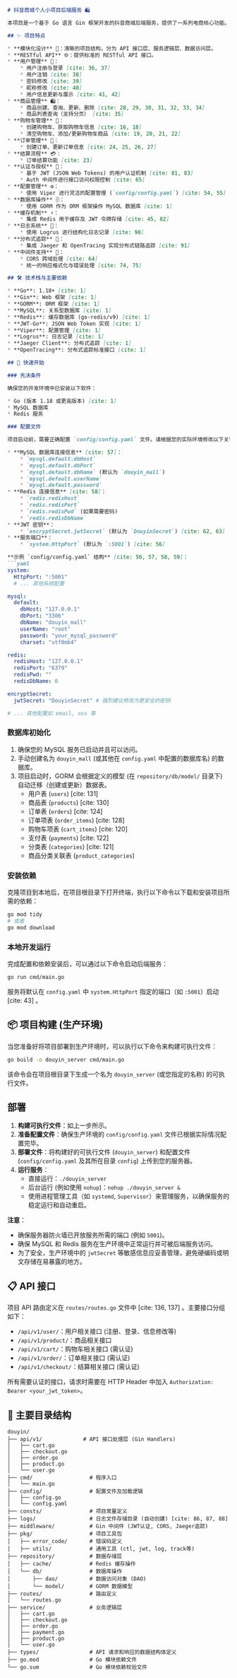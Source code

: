 ```markdown
# 抖音商城个人小项目后端服务 🛍️

本项目是一个基于 Go 语言 Gin 框架开发的抖音商城后端服务，提供了一系列电商核心功能。

## ✨ 项目特点

* **模块化设计** 🧱：清晰的项目结构，分为 API 接口层、服务逻辑层、数据访问层。
* **RESTful API** 🌐：提供标准的 RESTful API 接口。
* **用户管理** 👤：
    * 用户注册与登录 [cite: 36, 37]
    * 用户注销 [cite: 38]
    * 密码修改 [cite: 39]
    * 昵称修改 [cite: 40]
    * 用户信息更新与展示 [cite: 41, 42]
* **商品管理** 🛍️：
    * 商品创建、查询、更新、删除 [cite: 28, 29, 30, 31, 32, 33, 34]
    * 商品列表查询（支持分页） [cite: 35]
* **购物车管理** 🛒：
    * 创建购物车、获取购物车信息 [cite: 16, 18]
    * 清空购物车、添加/更新购物车商品 [cite: 19, 20, 21, 22]
* **订单管理** 🧾：
    * 创建订单、更新订单信息 [cite: 24, 25, 26, 27]
* **结算流程** 💳：
    * 订单结算功能 [cite: 23]
* **认证与授权** 🔑：
    * 基于 JWT (JSON Web Tokens) 的用户认证机制 [cite: 81, 83]
    * Auth 中间件进行接口访问权限控制 [cite: 65]
* **配置管理** ⚙️：
    * 使用 Viper 进行灵活的配置管理 (`config/config.yaml`) [cite: 54, 55]
* **数据库操作** 🗄️：
    * 使用 GORM 作为 ORM 框架操作 MySQL 数据库 [cite: 1]
* **缓存机制** ⚡：
    * 集成 Redis 用于缓存及 JWT 令牌存储 [cite: 45, 82]
* **日志系统** 📝：
    * 使用 Logrus 进行结构化日志记录 [cite: 90]
* **分布式追踪** 📡：
    * 集成 Jaeger 和 OpenTracing 实现分布式链路追踪 [cite: 91]
* **中间件支持** 🔗：
    * CORS 跨域处理 [cite: 64]
    * 统一的响应格式化与错误处理 [cite: 74, 75]

## 🛠️ 技术栈与主要依赖

* **Go**: 1.18+ [cite: 1]
* **Gin**: Web 框架 [cite: 1]
* **GORM**: ORM 框架 [cite: 1]
* **MySQL**: 关系型数据库 [cite: 1]
* **Redis**: 缓存数据库 (go-redis/v9) [cite: 1]
* **JWT-Go**: JSON Web Token 实现 [cite: 1]
* **Viper**: 配置管理 [cite: 1]
* **Logrus**: 日志记录 [cite: 1]
* **Jaeger Client**: 分布式追踪 [cite: 1]
* **OpenTracing**: 分布式追踪标准接口 [cite: 1]

## 🚀 快速开始

### 先决条件

确保您的开发环境中已安装以下软件：

* Go (版本 1.18 或更高版本) [cite: 1]
* MySQL 数据库
* Redis 服务

### 配置文件

项目启动前，需要正确配置 `config/config.yaml` 文件。请根据您的实际环境修改以下关键配置项：

* **MySQL 数据库连接信息** [cite: 57]：
    * `mysql.default.dbHost`
    * `mysql.default.dbPort`
    * `mysql.default.dbName` (默认为 `douyin_mall`)
    * `mysql.default.userName`
    * `mysql.default.password`
* **Redis 连接信息** [cite: 58]：
    * `redis.redisHost`
    * `redis.redisPort`
    * `redis.redisPwd` (如果需要密码)
    * `redis.redisDbName`
* **JWT 密钥**：
    * `encryptSecret.jwtSecret` (默认为 `DouyinSecret`) [cite: 62, 63]
* **服务端口**：
    * `system.HttpPort` (默认为 `:5001`) [cite: 56]

**示例 `config/config.yaml` 结构** [cite: 56, 57, 58, 59]：
```yaml
system:
  HttpPort: ":5001"
  # ... 其他系统配置

mysql:
  default:
    dbHost: "127.0.0.1"
    dbPort: "3306"
    dbName: "douyin_mall"
    userName: "root"
    password: "your_mysql_password"
    charset: "utf8mb4"

redis:
  redisHost: "127.0.0.1"
  redisPort: "6379"
  redisPwd: ""
  redisDbName: 0

encryptSecret:
  jwtSecret: "DouyinSecret" # 强烈建议修改为更安全的密钥

# ... 其他配置如 email, oss 等
```

### 数据库初始化

1.  确保您的 MySQL 服务已启动并且可以访问。
2.  手动创建名为 `douyin_mall` (或其他在 `config.yaml` 中配置的数据库名) 的数据库。
3.  项目启动时，GORM 会根据定义的模型 (在 `repository/db/model/` 目录下) 自动迁移（创建或更新）数据表。
    * 用户表 (`users`) [cite: 131]
    * 商品表 (`products`) [cite: 130]
    * 订单表 (`orders`) [cite: 124]
    * 订单项表 (`order_items`) [cite: 128]
    * 购物车项表 (`cart_items`) [cite: 120]
    * 支付表 (`payments`) [cite: 122]
    * 分类表 (`categories`) [cite: 121]
    * 商品分类关联表 (`product_categories`)

### 安装依赖

克隆项目到本地后，在项目根目录下打开终端，执行以下命令以下载和安装项目所需的依赖：

```bash
go mod tidy
# 或者
go mod download
```

### 本地开发运行

完成配置和依赖安装后，可以通过以下命令启动后端服务：

```bash
go run cmd/main.go
```
服务将默认在 `config.yaml` 中 `system.HttpPort` 指定的端口（如 `:5001`）启动 [cite: 43] 。

## 📦 项目构建 (生产环境)

当您准备好将项目部署到生产环境时，可以执行以下命令来构建可执行文件：

```bash
go build -o douyin_server cmd/main.go
```
该命令会在项目根目录下生成一个名为 `douyin_server` (或您指定的名称) 的可执行文件。

## 部署

1.  **构建可执行文件**：如上一步所示。
2.  **准备配置文件**：确保生产环境的 `config/config.yaml` 文件已根据实际情况配置完毕。
3.  **部署文件**：将构建好的可执行文件 (`douyin_server`) 和配置文件 (`config/config.yaml` 及其所在目录 `config`) 上传到您的服务器。
4.  **运行服务**：
    * 直接运行：`./douyin_server`
    * 后台运行 (例如使用 `nohup`)：`nohup ./douyin_server &`
    * 使用进程管理工具（如 `systemd`, `Supervisor`）来管理服务，以确保服务的稳定运行和自动重启。

**注意**：

* 确保服务器防火墙已开放服务所需的端口 (例如 `5001`)。
* 确保 MySQL 和 Redis 服务在生产环境中正常运行并可被后端服务访问。
* 为了安全，生产环境中的 `jwtSecret` 等敏感信息应妥善管理，避免硬编码或明文存储在易暴露的地方。

## 📋 API 接口

项目 API 路由定义在 `routes/routes.go` 文件中 [cite: 136, 137] 。主要接口分组如下：

* `/api/v1/user/`：用户相关接口 (注册、登录、信息修改等)
* `/api/v1/product/`：商品相关接口
* `/api/v1/cart/`：购物车相关接口 (需认证)
* `/api/v1/order/`：订单相关接口 (需认证)
* `/api/v1/checkout/`：结算相关接口 (需认证)

所有需要认证的接口，请求时需要在 HTTP Header 中加入 `Authorization: Bearer <your_jwt_token>`。

## 📝 主要目录结构

```
douyin/
├── api/v1/             # API 接口处理层 (Gin Handlers)
│   ├── cart.go
│   ├── checkout.go
│   ├── order.go
│   ├── product.go
│   └── user.go
├── cmd/                  # 程序入口
│   └── main.go
├── config/               # 配置文件及加载逻辑
│   ├── config.go
│   └── config.yaml
├── consts/               # 项目常量定义
├── logs/                 # 日志文件存储目录 (自动创建) [cite: 86, 87, 88]
├── middleware/           # Gin 中间件 (JWT认证, CORS, Jaeger追踪)
├── pkg/                  # 项目工具包
│   ├── error_code/       # 错误码定义
│   ├── utils/            # 通用工具 (ctl, jwt, log, track等)
├── repository/           # 数据存储层
│   ├── cache/            # Redis 缓存操作
│   └── db/               # 数据库操作
│       ├── dao/          # 数据访问对象 (DAO)
│       └── model/        # GORM 数据模型
├── routes/               # 路由定义
│   └── routes.go
├── service/              # 业务逻辑层
│   ├── cart.go
│   ├── checkout.go
│   ├── order.go
│   ├── payment.go
│   ├── product.go
│   └── user.go
├── types/                # API 请求和响应的数据结构体定义
├── go.mod                # Go 模块依赖文件
└── go.sum                # Go 模块依赖校验文件
```